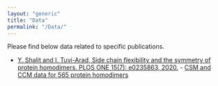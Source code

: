 ```yaml
---
layout: "generic"
title: "Data"
permalink: "/Data/"
---
```


Please find below data related to specific publications. 

* [Y. Shalit and I. Tuvi-Arad, Side chain flexibility and the symmetry of protein homodimers. PLOS ONE 15(7): e0235863, 2020.](https://doi.org/10.1371/journal.pone.0235863) - [CSM and CCM data for 565 protein homodimers](/assets/data/S2-appendix.xlsx)
<!--[Symmetry of Protein Homodimers](/assets/data/S2-appendix.xlsx)-->
